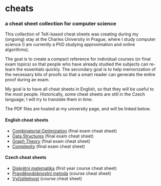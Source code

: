 # cheats
### a cheat sheet collection for computer science

This collection of TeX-based cheat sheets was creating during my (ongoing) stay
at the Charles University in Prague, where I study computer science (I am
currently a PhD studying approximation and online algorithms).

The goal is to create a compact reference for individual courses (or final exam
topics) so that people who have already studied the subjects can re-learn the
essentials quickly. The secondary goal is to help memorization of the necessary
bits of proofs so that a smart reader can generate the entire proof during an
exam.

My goal is to have all cheat sheets in English, so that they will be useful
to the most people. Historically, some cheat sheets are still in the Czech
language; I will try to translate them in time.

The PDF files are hosted at my university page, and will be linked below.

#### English cheat sheets

- [Combinatorial Optimization](http://iuuk.mff.cuni.cz/~bohm/cheats/combopt.pdf) (final exam cheat sheet)
- [Data Structures](http://iuuk.mff.cuni.cz/~bohm/cheats/datastruct.pdf) (final exam cheat sheet)
- [Graph Theory](http://iuuk.mff.cuni.cz/~bohm/cheats/graphtheory.pdf) (final exam cheat sheet)
- [Complexity](http://iuuk.mff.cuni.cz/~bohm/cheats/complexity.pdf) (final exam cheat sheet)



#### Czech cheat sheets

- [Diskrétní matematika](http://iuuk.mff.cuni.cz/~bohm/cheats/discrete.pdf) (first year course cheat sheet)
- [Pravděpodobnostní metoda](http://iuuk.mff.cuni.cz/~bohm/cheats/pm.pdf) (course cheat sheet)
- [Vyčíslitelnost](http://iuuk.mff.cuni.cz/~bohm/cheats/vyc1.pdf) (course cheat sheet)


